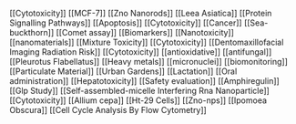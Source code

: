 [[Cytotoxicity]]
[[MCF-7]]
[[Zno Nanorods]]
[[Leea Asiatica]]
[[Protein Signalling Pathways]]
[[Apoptosis]]
[[Cytotoxicity]]
[[Cancer]]
[[Sea-buckthorn]]
[[Comet assay]]
[[Biomarkers]]
[[Nanotoxicity]]
[[nanomaterials]]
[[Mixture Toxicity]]
[[Cytotoxicity]]
[[Dentomaxillofacial Imaging Radiation Risk]]
[[Cytotoxicity]]
[[antioxidative]]
[[antifungal]]
[[Pleurotus Flabellatus]]
[[Heavy metals]]
[[micronuclei]]
[[biomonitoring]]
[[Particulate Material]]
[[Urban Gardens]]
[[Lactation]]
[[Oral administration]]
[[Hepatotoxicity]]
[[Safety evaluation]]
[[Amphiregulin]]
[[Glp Study]]
[[Self-assembled-micelle Interfering Rna Nanoparticle]]
[[Cytotoxicity]]
[[Allium cepa]]
[[Ht-29 Cells]]
[[Zno-nps]]
[[Ipomoea Obscura]]
[[Cell Cycle Analysis By Flow Cytometry]]
